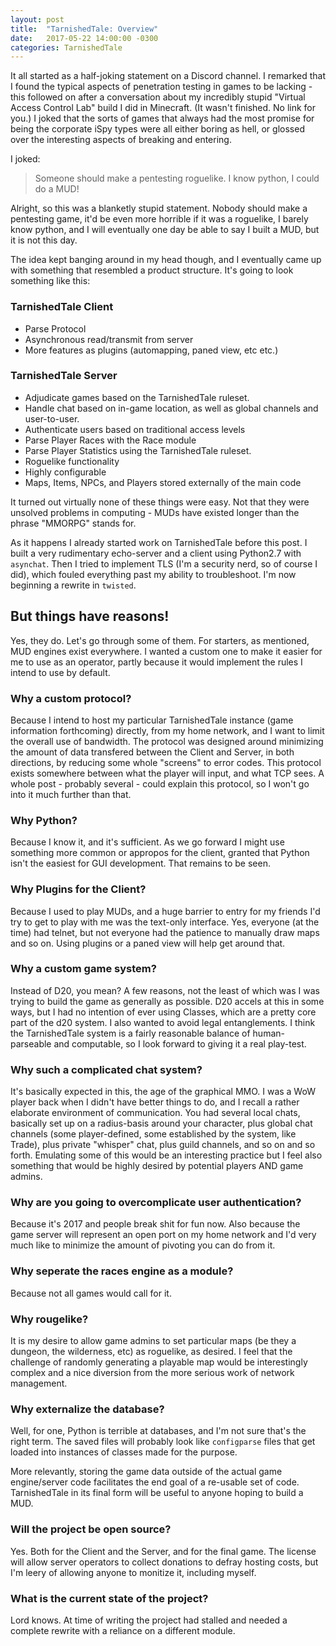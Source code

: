```yaml
---
layout: post
title:  "TarnishedTale: Overview"
date:   2017-05-22 14:00:00 -0300
categories: TarnishedTale
---
```


It all started as a half-joking statement on a Discord channel. I remarked that I found the typical aspects of penetration testing in games to be lacking - this followed on after a conversation about my incredibly stupid "Virtual Access Control Lab" build I did in Minecraft. (It wasn't finished. No link for you.) I joked that the sorts of games that always had the most promise for being the corporate iSpy types were all either boring as hell, or glossed over the interesting aspects of breaking and entering.

I joked:
> Someone should make a pentesting roguelike. I know python, I could do a MUD!

Alright, so this was a blanketly stupid statement. Nobody should make a pentesting game, it'd be even more horrible if it was a roguelike, I barely know python, and I will eventually one day be able to say I built a MUD, but it is not this day.

The idea kept banging around in my head though, and I eventually came up with something that resembled a product structure. It's going to look something like this:

### TarnishedTale Client
- Parse Protocol
- Asynchronous read/transmit from server
- More features as plugins (automapping, paned view, etc etc.)

### TarnishedTale Server
- Adjudicate games based on the TarnishedTale ruleset.
- Handle chat based on in-game location, as well as global channels and user-to-user.
- Authenticate users based on traditional access levels
- Parse Player Races with the Race module
- Parse Player Statistics using the TarnishedTale ruleset.
- Roguelike functionality
- Highly configurable
- Maps, Items, NPCs, and Players stored externally of the main code

It turned out virtually none of these things were easy. Not that they were unsolved problems in computing - MUDs have existed longer than the phrase "MMORPG" stands for.

As it happens I already started work on TarnishedTale before this post. I built a very rudimentary echo-server and a client using Python2.7 with `asynchat`. Then I tried to implement TLS (I'm a security nerd, so of course I did), which fouled everything past my ability to troubleshoot. I'm now beginning a rewrite in `twisted`.

## But things have reasons!
Yes, they do. Let's go through some of them. For starters, as mentioned, MUD engines exist everywhere. I wanted a custom one to make it easier for me to use as an operator, partly because it would implement the rules I intend to use by default.

### Why a custom protocol?
Because I intend to host my particular TarnishedTale instance (game information forthcoming) directly, from my home network, and I want to limit the overall use of bandwidth. The protocol was designed around minimizing the amount of data transfered between the Client and Server, in both directions, by reducing some whole "screens" to error codes. This protocol exists somewhere between what the player will input, and what TCP sees. A whole post - probably several - could explain this protocol, so I won't go into it much further than that.

### Why Python?
Because I know it, and it's sufficient. As we go forward I might use something more common or appropos for the client, granted that Python isn't the easiest for GUI development. That remains to be seen.

### Why Plugins for the Client?
Because I used to play MUDs, and a huge barrier to entry for my friends I'd try to get to play with me was the text-only interface. Yes, everyone (at the time) had telnet, but not everyone had the patience to manually draw maps and so on. Using plugins or a paned view will help get around that.

### Why a custom game system?
Instead of D20, you mean? A few reasons, not the least of which was I was trying to build the game as generally as possible. D20 accels at this in some ways, but I had no intention of ever using Classes, which are a pretty core part of the d20 system. I also wanted to avoid legal entanglements. I think the TarnishedTale system is a fairly reasonable balance of human-parseable and computable, so I look forward to giving it a real play-test.

### Why such a complicated chat system?
It's basically expected in this, the age of the graphical MMO. I was a WoW player back when I didn't have better things to do, and I recall a rather elaborate environment of communication. You had several local chats, basically set up on a radius-basis around your character, plus global chat channels (some player-defined, some established by the system, like Trade), plus private "whisper" chat, plus guild channels, and so on and so forth. Emulating some of this would be an interesting practice but I feel also something that would be highly desired by potential players AND game admins.

### Why are you going to overcomplicate user authentication?
Because it's 2017 and people break shit for fun now. Also because the game server will represent an open port on my home network and I'd very much like to minimize the amount of pivoting you can do from it.

### Why seperate the races engine as a module?
Because not all games would call for it.

### Why rougelike?
It is my desire to allow game admins to set particular maps (be they a dungeon, the wilderness, etc) as roguelike, as desired. I feel that the challenge of randomly generating a playable map would be interestingly complex and a nice diversion from the more serious work of network management.

### Why externalize the database?
Well, for one, Python is terrible at databases, and I'm not sure that's the right term. The saved files will probably look like `configparse` files that get loaded into instances of classes made for the purpose.

More relevantly, storing the game data outside of the actual game engine/server code facilitates the end goal of a re-usable set of code. TarnishedTale in its final form will be useful to anyone hoping to build a MUD.

### Will the project be open source?
Yes. Both for the Client and the Server, and for the final game. The license will allow server operators to collect donations to defray hosting costs, but I'm leery of allowing anyone to monitize it, including myself.

### What is the current state of the project?
Lord knows. At time of writing the project had stalled and needed a complete rewrite with a reliance on a different module.
